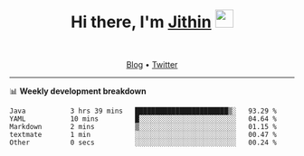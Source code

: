<h1 align="center">Hi there, I'm <a href="https://jithset.github.io/" target="_blank">Jithin</a> <img
src="https://github.com/blackcater/blackcater/raw/main/images/Hi.gif" height="32" /></h1>

<br />

<p align="center">
  <a href="https://jithset.github.io">Blog</a> •
  <a href="https://twitter.com/jithset">Twitter</a>
</p>

---

📊 **Weekly development breakdown**

<!--START_SECTION:waka-->

```text
Java           3 hrs 39 mins   ███████████████████████▒░   93.29 %
YAML           10 mins         █░░░░░░░░░░░░░░░░░░░░░░░░   04.64 %
Markdown       2 mins          ▒░░░░░░░░░░░░░░░░░░░░░░░░   01.15 %
textmate       1 min           ░░░░░░░░░░░░░░░░░░░░░░░░░   00.47 %
Other          0 secs          ░░░░░░░░░░░░░░░░░░░░░░░░░   00.24 %
```

<!--END_SECTION:waka-->

